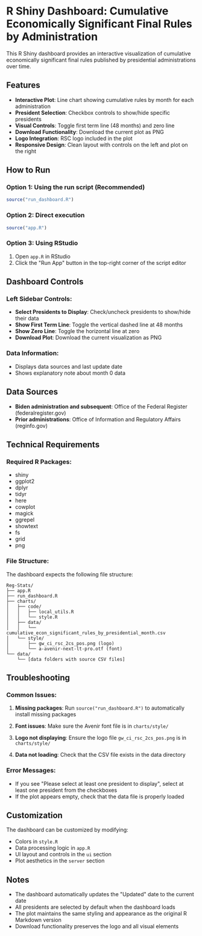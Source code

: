 # R Shiny Dashboard: Cumulative Economically Significant Final Rules by Administration

This R Shiny dashboard provides an interactive visualization of cumulative economically significant final rules published by presidential administrations over time.

## Features

- **Interactive Plot**: Line chart showing cumulative rules by month for each administration
- **President Selection**: Checkbox controls to show/hide specific presidents
- **Visual Controls**: Toggle first term line (48 months) and zero line
- **Download Functionality**: Download the current plot as PNG
- **Logo Integration**: RSC logo included in the plot
- **Responsive Design**: Clean layout with controls on the left and plot on the right

## How to Run

### Option 1: Using the run script (Recommended)
```r
source("run_dashboard.R")
```

### Option 2: Direct execution
```r
source("app.R")
```

### Option 3: Using RStudio
1. Open `app.R` in RStudio
2. Click the "Run App" button in the top-right corner of the script editor

## Dashboard Controls

### Left Sidebar Controls:
- **Select Presidents to Display**: Check/uncheck presidents to show/hide their data
- **Show First Term Line**: Toggle the vertical dashed line at 48 months
- **Show Zero Line**: Toggle the horizontal line at zero
- **Download Plot**: Download the current visualization as PNG

### Data Information:
- Displays data sources and last update date
- Shows explanatory note about month 0 data

## Data Sources

- **Biden administration and subsequent**: Office of the Federal Register (federalregister.gov)
- **Prior administrations**: Office of Information and Regulatory Affairs (reginfo.gov)

## Technical Requirements

### Required R Packages:
- shiny
- ggplot2
- dplyr
- tidyr
- here
- cowplot
- magick
- ggrepel
- showtext
- fs
- grid
- png

### File Structure:
The dashboard expects the following file structure:
```
Reg-Stats/
├── app.R
├── run_dashboard.R
├── charts/
│   ├── code/
│   │   ├── local_utils.R
│   │   └── style.R
│   ├── data/
│   │   └── cumulative_econ_significant_rules_by_presidential_month.csv
│   └── style/
│       ├── gw_ci_rsc_2cs_pos.png (logo)
│       └── a-avenir-next-lt-pro.otf (font)
└── data/
    └── [data folders with source CSV files]
```

## Troubleshooting

### Common Issues:

1. **Missing packages**: Run `source("run_dashboard.R")` to automatically install missing packages

2. **Font issues**: Make sure the Avenir font file is in `charts/style/`

3. **Logo not displaying**: Ensure the logo file `gw_ci_rsc_2cs_pos.png` is in `charts/style/`

4. **Data not loading**: Check that the CSV file exists in the data directory

### Error Messages:
- If you see "Please select at least one president to display", select at least one president from the checkboxes
- If the plot appears empty, check that the data file is properly loaded

## Customization

The dashboard can be customized by modifying:
- Colors in `style.R`
- Data processing logic in `app.R`
- UI layout and controls in the `ui` section
- Plot aesthetics in the `server` section

## Notes

- The dashboard automatically updates the "Updated" date to the current date
- All presidents are selected by default when the dashboard loads
- The plot maintains the same styling and appearance as the original R Markdown version
- Download functionality preserves the logo and all visual elements
